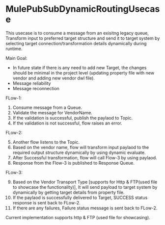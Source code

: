 # MulePubSubDynamicRoutingUsecase

This usecase is to consume a message from an exisitng legacy queue, Transform input to preferred target structure and send it to target system by selecting target connection/transformation details dynamically during runtime. 

Main Goal:
 - In future state if there is any need to add new Target, the changes should be minimal in the project level (updating property file with new vendor and adding new vendor dwl file).
 - Message reliability
 - Message reconnection

FLow-1:
1. Consume message from a Queue. 
2. Validate the message for VendorName. 
3. If the validation is successful, publish the paylaod to Topic.
4. If the validation is not successful, flow raises an error.

FLow-2:

5. Another flow listens to the Topic.
6. Based on the vendor name, flow will transform input paylaod to the required output structure dynamically by using dynamic evaluate.
7. After Successful transformation, flow will call Flow-3 by using paylaod.
8. Response from the Flow-3 is published to Response Queue.

FLow-3:

9. Based on the Vendor Transport Type [supports for Http & FTP(used file to showcase the functionality)], It will send payload to target system by dynamically by getting target details from property file.
10. If the paylaod is successfully delivered to Target, SUCCESS status response is sent back to FLow-2.
11. If there are any failures, Failure status message is sent back to FLow-2.

Current implementation supports http & FTP (used file for showcasing).
